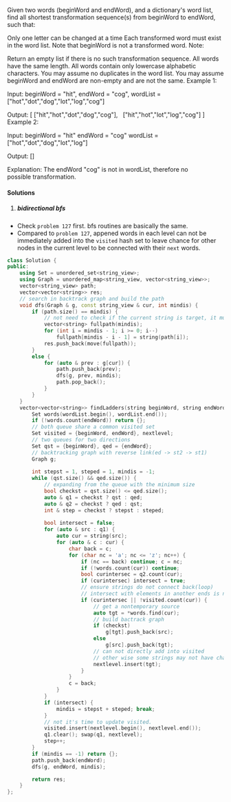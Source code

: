 Given two words (beginWord and endWord), and a dictionary's word list, find all shortest transformation sequence(s) from beginWord to endWord, such that:

Only one letter can be changed at a time
Each transformed word must exist in the word list. Note that beginWord is not a transformed word.
Note:

Return an empty list if there is no such transformation sequence.
All words have the same length.
All words contain only lowercase alphabetic characters.
You may assume no duplicates in the word list.
You may assume beginWord and endWord are non-empty and are not the same.
Example 1:

Input:
beginWord = "hit",
endWord = "cog",
wordList = ["hot","dot","dog","lot","log","cog"]

Output:
[
  ["hit","hot","dot","dog","cog"],
  ["hit","hot","lot","log","cog"]
]
Example 2:

Input:
beginWord = "hit"
endWord = "cog"
wordList = ["hot","dot","dog","lot","log"]

Output: []

Explanation: The endWord "cog" is not in wordList, therefore no possible transformation.

#### Solutions

1. ##### bidirectional bfs

- Check `problem 127` first. bfs routines are basically the same.
- Compared to `problem 127`, appened words in each level can not be immediately added into the `visited` hash set to leave chance for other nodes in the current level to be connected with their `next` words.

```c++
class Solution {
public:
    using Set = unordered_set<string_view>;
    using Graph = unordered_map<string_view, vector<string_view>>;
    vector<string_view> path;
    vector<vector<string>> res;
    // search in backtrack graph and build the path
    void dfs(Graph & g, const string_view & cur, int mindis) {
        if (path.size() == mindis) {
            // not need to check if the current string is target, it must be
            vector<string> fullpath(mindis);
            for (int i = mindis - 1; i >= 0; i--)
                fullpath[mindis - i - 1] = string(path[i]);
            res.push_back(move(fullpath));
        }
        else {
            for (auto & prev : g[cur]) {
                path.push_back(prev);
                dfs(g, prev, mindis);
                path.pop_back();
            }
        }
    }
    vector<vector<string>> findLadders(string beginWord, string endWord, vector<string>& wordList) {
        Set words(wordList.begin(), wordList.end());
        if (!words.count(endWord)) return {};
        // both queue share a common visited set
        Set visited = {beginWord, endWord}, nextlevel;
        // two queues for two directions
        Set qst = {beginWord}, qed = {endWord};
        // backtracking graph with reverse link(ed -> st2 -> st1)
        Graph g;
        
        int stepst = 1, steped = 1, mindis = -1;
        while (qst.size() && qed.size()) {
            // expanding from the queue with the minimum size
            bool checkst = qst.size() <= qed.size();
            auto & q1 = checkst ? qst : qed;
            auto & q2 = checkst ? qed : qst;
            int & step = checkst ? stepst : steped;
            
            bool intersect = false;
            for (auto & src : q1) {
                auto cur = string(src);
                for (auto & c : cur) {
                    char back = c;
                    for (char nc = 'a'; nc <= 'z'; nc++) {
                        if (nc == back) continue; c = nc;
                        if (!words.count(cur)) continue;
                        bool curintersec = q2.count(cur);
                        if (curintersec) intersect = true;
                        // ensure strings do not connect back(loop)
                        // intersect with elements in another ends is not a loop.
                        if (curintersec || !visited.count(cur)) {
                            // get a nontemporary source
                            auto tgt = *words.find(cur);
                            // build bactrack graph
                            if (checkst)
                                g[tgt].push_back(src);
                            else
                                g[src].push_back(tgt);
                            // can not directly add into visited
                            // other wise some strings may not have changes to build graph
                            nextlevel.insert(tgt);
                        }
                    }
                    c = back;
                }
            }
            if (intersect) {
                mindis = stepst + steped; break;
            }
            // not it's time to update visited.
            visited.insert(nextlevel.begin(), nextlevel.end());
            q1.clear(); swap(q1, nextlevel);
            step++;
        }
        if (mindis == -1) return {};
        path.push_back(endWord);
        dfs(g, endWord, mindis);

        return res;
    }
};
```